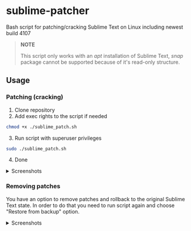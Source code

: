 # sublime-patcher
Bash script for patching/cracking Sublime Text on Linux including newest build 4107

> **NOTE**
> 
> This script only works with an *apt* installation of Sublime Text, *snap* package cannot be supported because of it's read-only structure.

## Usage
### Patching (cracking)
1. Clone repository
2. Add exec rights to the script if needed
```bash
chmod +x ./sublime_patch.sh
```
3. Run script with superuser privileges
```bash
sudo ./sublime_patch.sh
```
4. Done

<details>
  <summary>Screenshots</summary>

  ![Patching proccess](https://i.imgur.com/xv2c223.png)
  ![Patching result](https://i.imgur.com/3SiVRqu.png)

</details>

### Removing patches
You have an option to remove patches and rollback to the original Sublime Text state.
In order to do that you need to run script again and choose "Restore from backup" option.


<details>
  <summary>Screenshots</summary>

  ![Restoring process](https://i.imgur.com/5Wjl3cq.png)
  ![Restoring result](https://i.imgur.com/TkKC4FE.png)

</details>
